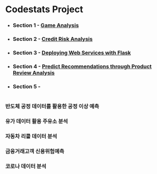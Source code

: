 # Codestats Project
* ### Section 1 - [Game Analysis](url)

* ### Section 2 - [Credit Risk Analysis](url)

* ### Section 3 - [Deploying Web Services with Flask](url)

* ### Section 4 - [Predict Recommendations through Product Review Analysis](url)

* ### Section 5 - 

# 
### 반도체 공정 데이터를 활용한 공정 이상 예측

### 유가 데이터 활용 주유소 분석

### 자동차 리콜 데이터 분석

### 금융거래고객 신용위험예측

### 코로나 데이터 분석
